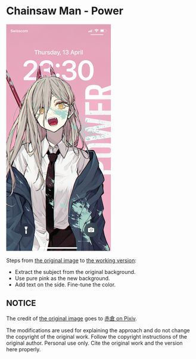 # Chainsaw Man - Power

![Preview](IMG_4435.PNG)

Steps from [the original image](https://www.pixiv.net/en/artworks/87469406) to [the working version](Power-Lock-Screen.jpg):
* Extract the subject from the original background.
* Use pure pink as the new background.
* Add text on the side. Fine-tune the color.

## NOTICE
The credit of [the original image](https://www.pixiv.net/en/artworks/87469406) goes to [赤倉 on Pixiv](https://www.pixiv.net/en/users/882569). 

The modifications are used for explaining the approach and do not change the copyright of the original work. Follow the copyright instructions of the original author. Personal use only. Cite the original work and the version here properly.

